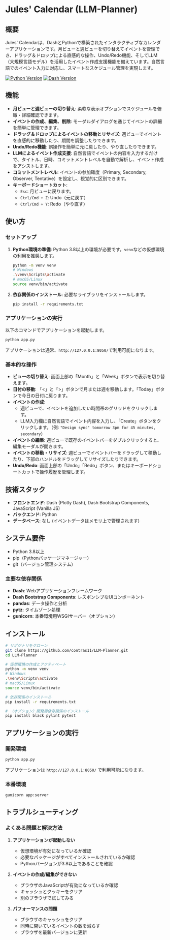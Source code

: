 # Jules' Calendar (LLM-Planner)

## 概要
Jules' Calendarは、DashとPythonで構築されたインタラクティブなカレンダーアプリケーションです。月ビューと週ビューを切り替えてイベントを管理でき、ドラッグ＆ドロップによる直感的な操作、Undo/Redo機能、そしてLLM（大規模言語モデル）を活用したイベント作成支援機能を備えています。自然言語でのイベント入力に対応し、スマートなスケジュール管理を実現します。

[![Python Version](https://img.shields.io/badge/python-3.8%2B-blue.svg)](https://www.python.org/downloads/)
[![Dash Version](https://img.shields.io/badge/dash-latest-green.svg)](https://dash.plotly.com/)

## 機能

*   **月ビューと週ビューの切り替え**: 柔軟な表示オプションでスケジュールを俯瞰・詳細確認できます。
*   **イベントの作成、編集、削除**: モーダルダイアログを通じてイベントの詳細を簡単に管理できます。
*   **ドラッグ＆ドロップによるイベントの移動とリサイズ**: 週ビューでイベントを直感的に移動したり、期間を調整したりできます。
*   **Undo/Redo機能**: 誤操作を簡単に元に戻したり、やり直したりできます。
*   **LLMによるイベント作成支援**: 自然言語でイベントの内容を入力するだけで、タイトル、日時、コミットメントレベルを自動で解析し、イベント作成をアシストします。
*   **コミットメントレベル**: イベントの参加確度（Primary, Secondary, Observer, Tentative）を設定し、視覚的に区別できます。
*   **キーボードショートカット**:
    *   `Esc`: 月ビューに戻ります。
    *   `Ctrl/Cmd + Z`: Undo（元に戻す）
    *   `Ctrl/Cmd + Y`: Redo（やり直す）

## 使い方

### セットアップ

1.  **Python環境の準備**: Python 3.8以上の環境が必要です。`venv`などの仮想環境の利用を推奨します。
    ```bash
    python -m venv venv
    # Windows
    .\venv\Scripts\activate
    # macOS/Linux
    source venv/bin/activate
    ```

2.  **依存関係のインストール**: 必要なライブラリをインストールします。
    ```bash
    pip install -r requirements.txt
    ```

### アプリケーションの実行

以下のコマンドでアプリケーションを起動します。
```bash
python app.py
```
アプリケーションは通常、`http://127.0.0.1:8050/`で利用可能になります。

### 基本的な操作

*   **ビューの切り替え**: 画面上部の「Month」と「Week」ボタンで表示を切り替えます。
*   **日付の移動**: 「<」と「>」ボタンで月または週を移動します。「Today」ボタンで今日の日付に戻ります。
*   **イベントの作成**:
    *   週ビューで、イベントを追加したい時間帯のグリッドをクリックします。
    *   LLM入力欄に自然言語でイベント内容を入力し、「Create」ボタンをクリックします。（例: `"Design sync" tomorrow 3pm for 45 minutes, secondary`）
*   **イベントの編集**: 週ビューで既存のイベントバーをダブルクリックすると、編集モーダルが開きます。
*   **イベントの移動・リサイズ**: 週ビューでイベントバーをドラッグして移動したり、下部のハンドルをドラッグしてリサイズしたりできます。
*   **Undo/Redo**: 画面上部の「Undo」「Redo」ボタン、またはキーボードショートカットで操作履歴を管理します。

## 技術スタック

*   **フロントエンド**: Dash (Plotly Dash), Dash Bootstrap Components, JavaScript (Vanilla JS)
*   **バックエンド**: Python
*   **データベース**: なし (イベントデータはメモリ上で管理されます)

## システム要件

- Python 3.8以上
- pip（Pythonパッケージマネージャー）
- git（バージョン管理システム）

### 主要な依存関係

- **Dash**: Webアプリケーションフレームワーク
- **Dash Bootstrap Components**: レスポンシブなUIコンポーネント
- **pandas**: データ操作と分析
- **pytz**: タイムゾーン処理
- **gunicorn**: 本番環境用WSGIサーバー（オプション）

## インストール

```bash
# リポジトリをクローン
git clone https://github.com/contras11/LLM-Planner.git
cd LLM-Planner

# 仮想環境の作成とアクティベート
python -m venv venv
# Windows
.\venv\Scripts\activate
# macOS/Linux
source venv/bin/activate

# 依存関係のインストール
pip install -r requirements.txt

# （オプション）開発用依存関係のインストール
pip install black pylint pytest
```

## アプリケーションの実行

### 開発環境

```bash
python app.py
```

アプリケーションは `http://127.0.0.1:8050/` で利用可能になります。

### 本番環境

```bash
gunicorn app:server
```

## トラブルシューティング

### よくある問題と解決方法

1. **アプリケーションが起動しない**
   - 仮想環境が有効になっているか確認
   - 必要なパッケージがすべてインストールされているか確認
   - Pythonバージョンが3.8以上であることを確認

2. **イベントの作成/編集ができない**
   - ブラウザのJavaScriptが有効になっているか確認
   - キャッシュとクッキーをクリア
   - 別のブラウザで試してみる

3. **パフォーマンスの問題**
   - ブラウザのキャッシュをクリア
   - 同時に開いているイベントの数を減らす
   - ブラウザを最新バージョンに更新
